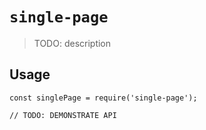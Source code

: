 # `single-page`

> TODO: description

## Usage

```
const singlePage = require('single-page');

// TODO: DEMONSTRATE API
```
